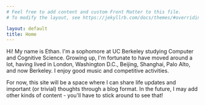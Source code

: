 ```yaml
---
# Feel free to add content and custom Front Matter to this file.
# To modify the layout, see https://jekyllrb.com/docs/themes/#overriding-theme-defaults

layout: default
title: Home
---
```

Hi! My name is Ethan. I'm a sophomore at UC Berkeley studying Computer and Cognitive Science. Growing up, I'm fortunate to have moved around a lot, having lived in London, Washington D.C., Beijing, Shanghai, Palo Alto, and now Berkeley. I enjoy good music and competitive activities.

For now, this site will be a space where I can share life updates and important (or trivial) thoughts through a blog format. In the future, I may add other kinds of content - you'll have to stick around to see that! 
